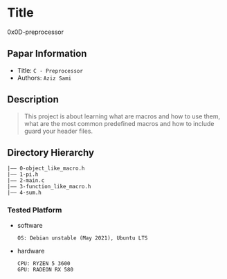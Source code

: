 Title
===
0x0D-preprocessor
## Papar Information
- Title:  `C - Preprocessor`
- Authors:  `Aziz Sami`

## Description
> This project is about learning what are macros and how to use them, what are the most common predefined macros and how to include guard your header files.

## Directory Hierarchy
```
|—— 0-object_like_macro.h
|—— 1-pi.h
|—— 2-main.c
|—— 3-function_like_macro.h
|—— 4-sum.h
```

### Tested Platform
- software
  ```
  OS: Debian unstable (May 2021), Ubuntu LTS

  ```
- hardware
  ```
  CPU: RYZEN 5 3600
  GPU: RADEON RX 580
  ```

